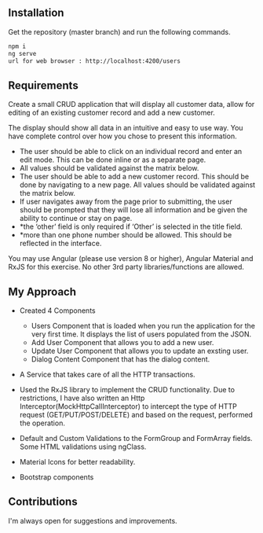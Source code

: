 ## Installation

Get the repository (master branch) and run the following commands.

```bash
npm i
ng serve
url for web browser : http://localhost:4200/users
```

## Requirements

Create a small CRUD application that will display all customer data, allow for editing of
an existing customer record and add a new customer.

The display should show all data in an intuitive and easy to use way. You have complete control over how you chose to present this information.

- The user should be able to click on an individual record and enter an edit mode. This can be done inline or as a separate page. 
- All values should be validated against the matrix below. 
- The user should be able to add a new customer record. This should be done by navigating to a new page. All values should be validated against the matrix below.
- If user navigates away from the page prior to submitting, the user should be prompted that they will lose all information and be given the ability to continue or stay on page.
- *the ‘other’ field is only required if ‘Other’ is selected in the title field.
- *more than one phone number should be allowed. This should be reflected in the
interface.

You may use Angular (please use version 8 or higher), Angular Material and RxJS for
this exercise.
No other 3rd party libraries/functions are allowed.

## My Approach

- Created 4 Components
  - Users Component that is loaded when you run the application for the very first time. It displays the list of users populated from the JSON.
  - Add User Component that allows you to add a new user.
  - Update User Component that allows you to update an exsting user.
  - Dialog Content Component that has the dialog content.

- A Service that takes care of all the HTTP transactions.

- Used the RxJS library to implement the CRUD functionality. Due to restrictions, I have also written an Http Interceptor(MockHttpCalIInterceptor) to intercept the type of HTTP request (GET/PUT/POST/DELETE) and based on the request, performed the operation.

- Default and Custom Validations to the FormGroup and FormArray fields. Some HTML validations using ngClass.

- Material Icons for better readability.

- Bootstrap components

## Contributions

I'm always open for suggestions and improvements.
